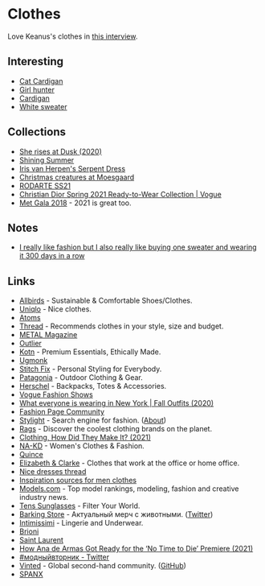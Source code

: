 # Clothes

Love Keanus's clothes in [this interview](https://www.esquire.com/entertainment/movies/a38241136/keanu-reeves-interview-2021/).

## Interesting

- [Cat Cardigan](https://www.etsy.com/listing/855368476/cat-cardigan-vintage-christine-foley)
- [Girl hunter](https://twitter.com/bebevoid/status/1437585105900511239)
- [Cardigan](https://twitter.com/uchilka_nastya/status/1447875246720176128)
- [White sweater](https://www.instagram.com/p/CWjPkNLjhpf/)

## Collections

- [She rises at Dusk (2020)](https://www.hassidriss.com/aw20-she-rises-at-dusk)
- [Shining Summer](https://metalmagazine.eu/bi/post/editorial/the-shining-manolo-campion)
- [Iris van Herpen's Serpent Dress](https://www.vogue.com/fashion-shows/fall-2011-couture/iris-van-herpen)
- [Christmas creatures at Moesgaard](https://www.moesgaardmuseum.dk/en/news/christmas-creatures-at-moesgaard/)
- [RODARTE SS21](https://twitter.com/coldtakesonly/status/1307540898394386437)
- [Christian Dior Spring 2021 Ready-to-Wear Collection | Vogue](https://www.vogue.com/fashion-shows/spring-2021-ready-to-wear/christian-dior)
- [Met Gala 2018](https://twitter.com/_red_jesus_/status/1437650217948549123) - 2021 is great too.

## Notes

- [I really like fashion but I also really like buying one sweater and wearing it 300 days in a row](https://twitter.com/simonsarris/status/1381407102091018240)

## Links

- [Allbirds](https://www.allbirds.com/) - Sustainable & Comfortable Shoes/Clothes.
- [Uniqlo](https://www.uniqlo.com/uk/en/home/) - Nice clothes.
- [Atoms](https://atoms.com/)
- [Thread](https://www.thread.com/) - Recommends clothes in your style, size and budget.
- [METAL Magazine](https://metalmagazine.eu/bi)
- [Outlier](https://outlier.nyc/)
- [Kotn](https://kotn.com/) - Premium Essentials, Ethically Made.
- [Ugmonk](https://ugmonk.com/)
- [Stitch Fix](https://www.stitchfix.com/) - Personal Styling for Everybody.
- [Patagonia](https://www.patagonia.com/home/) - Outdoor Clothing & Gear.
- [Herschel](https://herschel.com/) - Backpacks, Totes & Accessories.
- [Vogue Fashion Shows](https://www.vogue.com/fashion-shows)
- [What everyone is wearing in New York | Fall Outfits (2020)](https://www.youtube.com/watch?v=xlQk4D3Cdqk)
- [Fashion Page Community](https://www.fashionpage.io/)
- [Stylight](https://www.stylight.com/) - Search engine for fashion. ([About](https://about.stylight.com/))
- [Rags](https://www.thisisrags.com/) - Discover the coolest clothing brands on the planet.
- [Clothing, How Did They Make It? (2021)](https://acoup.blog/2021/03/05/collections-clothing-how-did-they-make-it-part-i-high-fiber/)
- [NA-KD](https://www.na-kd.com/en) - Women's Clothes & Fashion.
- [Quince](https://www.onequince.com/)
- [Elizabeth & Clarke](https://shop.elizabethandclarke.com/) - Clothes that work at the office or home office.
- [Nice dresses thread](https://twitter.com/pivoismylife/status/1389665040442273798)
- [Inspiration sources for men clothes](https://twitter.com/jackiehluo/status/1393592955663958020)
- [Models.com](https://models.com/) - Top model rankings, modeling, fashion and creative industry news.
- [Tens Sunglasses](https://tens.co/) - Filter Your World.
- [Barking Store](https://barkingstore.ru/) - Актуальный мерч с животными. ([Twitter](https://twitter.com/50pets))
- [Intimissimi](https://www.intimissimi.com/) - Lingerie and Underwear.
- [Brioni](https://www.brioni.com/)
- [Saint Laurent](https://www.ysl.com/)
- [How Ana de Armas Got Ready for the ‘No Time to Die’ Premiere (2021)](https://www.vogue.com/article/ana-de-armas-bond-premiere-getting-ready)
- [#модныйвторник - Twitter](https://twitter.com/hashtag/%D0%BC%D0%BE%D0%B4%D0%BD%D1%8B%D0%B9%D0%B2%D1%82%D0%BE%D1%80%D0%BD%D0%B8%D0%BA?src=hashtag_click)
- [Vinted](https://www.vinted.com/) - Global second-hand community. ([GitHub](https://github.com/vinted))
- [SPANX](https://spanx.com/)
